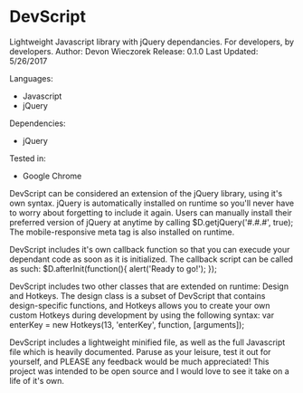 # DevScript
Lightweight Javascript library with jQuery dependancies. For developers, by developers.
Author: Devon Wieczorek
Release: 0.1.0
Last Updated: 5/26/2017

Languages:
- Javascript
- jQuery

Dependencies:
- jQuery

Tested in:
- Google Chrome

DevScript can be considered an extension of the jQuery library, using it's own syntax.
jQuery is automatically installed on runtime so you'll never have to worry about forgetting to include it again.
Users can manually install their preferred version of jQuery at anytime by calling $D.getjQuery('#.#.#', true);
The mobile-responsive meta tag is also installed on runtime.

DevScript includes it's own callback function so that you can execude your dependant code as soon as it is initialized.
The callback script can be called as such: $D.afterInit(function(){ alert('Ready to go!'); });

DevScript includes two other classes that are extended on runtime: Design and Hotkeys.
The design class is a subset of DevScript that contains design-specific functions, and Hotkeys allows you to create your 
own custom Hotkeys during development by using the following syntax: var enterKey = new Hotkeys(13, 'enterKey', function, [arguments]);

DevScript includes a lightweight minified file, as well as the full Javascript file which is heavily documented.
Paruse as your leisure, test it out for yourself, and PLEASE any feedback would be much appreciated!
This project was intended to be open source and I would love to see it take on a life of it's own.
